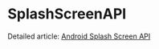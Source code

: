 # SplashScreenAPI

Detailed article: [Android Splash Screen API](https://www.truiton.com/2022/10/implementing-the-splash-activity-in-android-the-right-way/)
